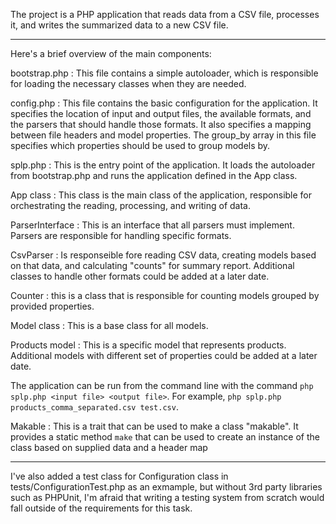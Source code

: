 The project is a PHP application that reads data from a CSV file, processes it, and writes the summarized data to a new CSV file. 

---

Here's a brief overview of the main components:  

bootstrap.php
: This file contains a simple autoloader, which is responsible for loading the necessary classes when they are needed.  

config.php
: This file contains the basic configuration for the application. It specifies the location of input and output files, the available formats, and the parsers that should handle those formats. It also specifies a mapping between file headers and model properties. The group_by array in this file specifies which properties should be used to group models by.  

splp.php
: This is the entry point of the application. It loads the autoloader from bootstrap.php and runs the application defined in the App class.  

App class
: This class is the main class of the application, responsible for orchestrating the reading, processing, and writing of data.  

ParserInterface
: This is an interface that all parsers must implement. Parsers are responsible for handling specific formats.  

CsvParser
: Is responseible fore reading CSV data, creating models based on that data, and calculating "counts" for summary report. Additional classes to handle other formats could be added at a later date.

Counter
: this is a class that is responsible for counting models grouped by provided properties.

Model class
: This is a base class for all models.

Products model
: This is a specific model that represents products. Additional models with different set of properties could be added at a later date.

The application can be run from the command line with the command `php splp.php <input file> <output file>`. For example, `php splp.php products_comma_separated.csv test.csv`.

Makable
: This is a trait that can be used to make a class "makable". It provides a static method `make` that can be used to create an instance of the class based on supplied data and a header map

---
I've also added a test class for Configuration class in tests/ConfigurationTest.php as an exmample, but without 3rd party libraries such as PHPUnit, I'm afraid that writing a testing system from scratch would fall outside of the requirements for this task.